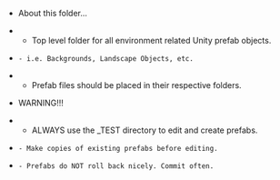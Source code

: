 * About this folder...
*   - Top level folder for all environment related Unity prefab objects.
*     - i.e. Backgrounds, Landscape Objects, etc.
*   - Prefab files should be placed in their respective folders.

* WARNING!!!
*   - ALWAYS use the _TEST directory to edit and create prefabs. 
*     - Make copies of existing prefabs before editing.
*     - Prefabs do NOT roll back nicely. Commit often.